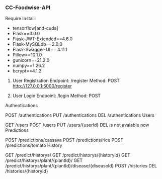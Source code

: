 ### CC-Foodwise-API

Require Install:


- tensorflow[and-cuda]
- Flask==3.0.0
- Flask-JWT-Extended==4.6.0
- Flask-MySQLdb==2.0.0
- Flask-Swagger-UI== 4.11.1
- Pillow==10.1.0
- gunicorn==21.2.0
- numpy==1.26.2
- bcrypt==4.1.2


1. User Registration
Endpoint: /register
Method: POST
http://127.0.0.1:5000/register




3. User Login
Endpoint: /login
Method: POST

Authentications

POST /authentications
PUT  /authentications
DEL  /authentications
Users

GET  /users
POST /users
PUT  /users/{userId}
DEL is not avalable now
Predictions

POST /predictions/cassava
POST /predictions/rice
POST /predictions/tomato
History

GET  /predict/historys/
GET  /predict/historys/{historyId}
GET  /predict/historys/plant/{plantId}/
GET  /predict/historys/plant/{plantId}/disease/{diseaseId}
POST /histories
DEL  /histories/{historyId}

